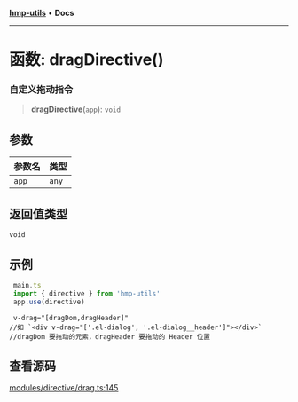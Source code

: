 [**hmp-utils**](../README.md) • **Docs**

***

# 函数: dragDirective()

### 自定义拖动指令

> **dragDirective**(`app`): `void`

## 参数

| 参数名 | 类型 |
| :------ | :------ |
| `app` | `any` |

## 返回值类型

`void`

## 示例

```ts
 main.ts
 import { directive } from 'hmp-utils'
 app.use(directive)
```
```vue
 v-drag="[dragDom,dragHeader]"
//如 `<div v-drag="['.el-dialog', '.el-dialog__header']"></div>`
//dragDom 要拖动的元素，dragHeader 要拖动的 Header 位置
```

## 查看源码

[modules/directive/drag.ts:145](https://github.com/hmp1049127947/hmp-utils/blob/dee7627dd7f5e043cd0494e8f8fdc05ccdb65423/src/modules/directive/drag.ts#L145)

